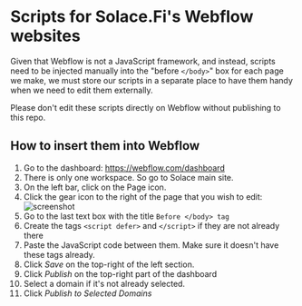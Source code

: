 # Scripts for Solace.Fi's Webflow websites

Given that Webflow is not a JavaScript framework, and instead, scripts need to be injected manually into the "before `</body>`" box for each page we make, we must store our scripts in a separate place to have them handy when we need to edit them externally.

Please don't edit these scripts directly on Webflow without publishing to this repo.

## How to insert them into Webflow

1. Go to the dashboard: https://webflow.com/dashboard
2. There is only one workspace. So go to Solace main site.
3. On the left bar, click on the Page icon.
4. Click the gear icon to the right of the page that you wish to edit:
   ![screenshot](https://i.ibb.co/h7H9nXH/image.png)
5. Go to the last text box with the title `Before </body> tag`
6. Create the tags `<script defer>` and `</script>` if they are not already there
7. Paste the JavaScript code between them. Make sure it doesn't have these tags already.
8. Click _Save_ on the top-right of the left section.
9. Click _Publish_ on the top-right part of the dashboard
10. Select a domain if it's not already selected.
11. Click _Publish to Selected Domains_
